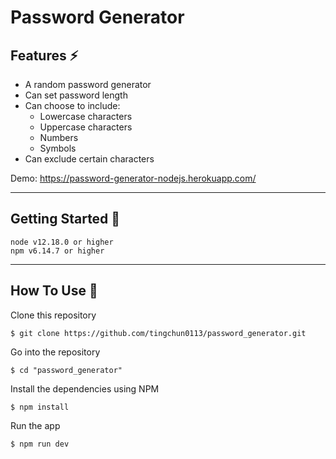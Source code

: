 # Password Generator

## Features ⚡️

- A random password generator
- Can set password length
- Can choose to include:
  - Lowercase characters
  - Uppercase characters
  - Numbers
  - Symbols
- Can exclude certain characters

Demo: https://password-generator-nodejs.herokuapp.com/

---

## Getting Started 🚀

```
node v12.18.0 or higher
npm v6.14.7 or higher

```

---

## How To Use 🔧

Clone this repository

```
$ git clone https://github.com/tingchun0113/password_generator.git
```

Go into the repository

```
$ cd "password_generator"
```

Install the dependencies using NPM

```
$ npm install
```

Run the app

```
$ npm run dev
```
